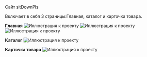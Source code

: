Сайт sitDownPls 

Включает в себя 3 страницы:Главная, каталог и карточка товара.

<b>Главная</b>
![Иллюстрация к проекту](https://gitlab.skillbox.ru/mariia_orlova/weblayout-advanced-coursework/-/raw/master/screens/1.jpg)
![Иллюстрация к проекту](https://gitlab.skillbox.ru/mariia_orlova/weblayout-advanced-coursework/-/raw/master/screens/2.jpg)
![Иллюстрация к проекту](https://gitlab.skillbox.ru/mariia_orlova/weblayout-advanced-coursework/-/raw/master/screens/3.jpg)

<b>Каталог</b>
![Иллюстрация к проекту](https://gitlab.skillbox.ru/mariia_orlova/weblayout-advanced-coursework/-/raw/master/screens/catalog.jpg)

<b>Карточка товара</b>
![Иллюстрация к проекту](https://gitlab.skillbox.ru/mariia_orlova/weblayout-advanced-coursework/-/raw/master/screens/product.jpg)
